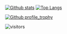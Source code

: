 [![Github stats](https://github-readme-stats.vercel.app/api?username=iyatx&hide_border=true&count_private=true&show_icons=true&theme=vision-friendly-dark&include_all_commits=true)](https://github.com/anuraghazra/github-readme-stats) [![Top Langs](https://github-readme-stats.vercel.app/api/top-langs/?username=iyatx&hide=smarty,java,actionscript&hide_border=true&theme=vision-friendly-dark&langs_count=10&layout=compact)](https://github.com/anuraghazra/github-readme-stats)

[![Github profile_trophy](https://github-profile-trophy.vercel.app/?username=iyatx&theme=dracula&row=2&column=4&no-bg=true&margin-h=15&margin-w=15)](https://github.com/ryo-ma/github-profile-trophy)

![visitors](https://visitor-badge.glitch.me/badge?page_id=iyatx.iyatx) 
